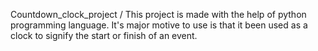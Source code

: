 Countdown_clock_project /
This project is made with the help of python programming language. It's major motive to use is that it been used as a clock to signify the start or finish of an event.
